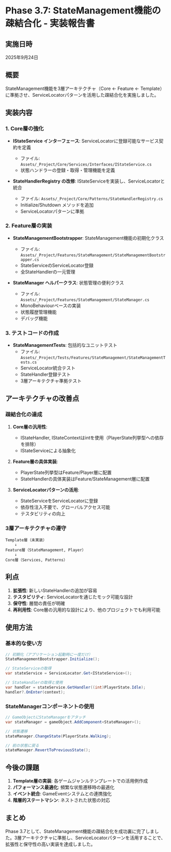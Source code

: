 ﻿# Phase 3.7: StateManagement機能の疎結合化 - 実装報告書

## 実施日時
2025年9月24日

## 概要
StateManagement機能を3層アーキテクチャ（Core ← Feature ← Template）に準拠させ、ServiceLocatorパターンを活用した疎結合化を実施しました。

## 実装内容

### 1. Core層の強化
- **IStateService インターフェース**: ServiceLocatorに登録可能なサービス契約を定義
  - ファイル: `Assets/_Project/Core/Services/Interfaces/IStateService.cs`
  - 状態ハンドラーの登録・取得・管理機能を定義

- **StateHandlerRegistry の改修**: IStateServiceを実装し、ServiceLocatorと統合
  - ファイル: `Assets/_Project/Core/Patterns/StateHandlerRegistry.cs`
  - Initialize/Shutdown メソッドを追加
  - ServiceLocatorパターンに準拠

### 2. Feature層の実装
- **StateManagementBootstrapper**: StateManagement機能の初期化クラス
  - ファイル: `Assets/_Project/Features/StateManagement/StateManagementBootstrapper.cs`
  - StateServiceのServiceLocator登録
  - 全StateHandlerの一元管理

- **StateManager ヘルパークラス**: 状態管理の便利クラス
  - ファイル: `Assets/_Project/Features/StateManagement/StateManager.cs`
  - MonoBehaviourベースの実装
  - 状態履歴管理機能
  - デバッグ機能

### 3. テストコードの作成
- **StateManagementTests**: 包括的なユニットテスト
  - ファイル: `Assets/_Project/Tests/Features/StateManagement/StateManagementTests.cs`
  - ServiceLocator統合テスト
  - StateHandler登録テスト
  - 3層アーキテクチャ準拠テスト

## アーキテクチャの改善点

### 疎結合化の達成
1. **Core層の汎用性**:
   - IStateHandler, IStateContextはintを使用（PlayerState列挙型への依存を排除）
   - IStateServiceによる抽象化

2. **Feature層の具体実装**:
   - PlayerState列挙型はFeature/Player層に配置
   - StateHandlerの具体実装はFeature/StateManagement層に配置

3. **ServiceLocatorパターンの活用**:
   - StateServiceをServiceLocatorに登録
   - 依存性注入不要で、グローバルアクセス可能
   - テスタビリティの向上

### 3層アーキテクチャの遵守
```
Template層（未実装）
    ↓
Feature層（StateManagement, Player）
    ↓
Core層（Services, Patterns）
```

## 利点

1. **拡張性**: 新しいStateHandlerの追加が容易
2. **テスタビリティ**: ServiceLocatorを通じたモック可能な設計
3. **保守性**: 層間の責任が明確
4. **再利用性**: Core層の汎用的な設計により、他のプロジェクトでも利用可能

## 使用方法

### 基本的な使い方
```csharp
// 初期化（アプリケーション起動時に一度だけ）
StateManagementBootstrapper.Initialize();

// StateServiceの取得
var stateService = ServiceLocator.Get<IStateService>();

// StateHandlerの取得と使用
var handler = stateService.GetHandler((int)PlayerState.Idle);
handler?.OnEnter(context);
```

### StateManagerコンポーネントの使用
```csharp
// GameObjectにStateManagerをアタッチ
var stateManager = gameObject.AddComponent<StateManager>();

// 状態遷移
stateManager.ChangeState(PlayerState.Walking);

// 前の状態に戻る
stateManager.RevertToPreviousState();
```

## 今後の課題

1. **Template層の実装**: 各ゲームジャンルテンプレートでの活用例作成
2. **パフォーマンス最適化**: 頻繁な状態遷移時の最適化
3. **イベント統合**: GameEventシステムとの連携強化
4. **階層的ステートマシン**: ネストされた状態の対応

## まとめ
Phase 3.7として、StateManagement機能の疎結合化を成功裏に完了しました。3層アーキテクチャに準拠し、ServiceLocatorパターンを活用することで、拡張性と保守性の高い実装を達成しました。
